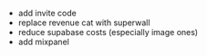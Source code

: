 * add invite code
* replace revenue cat with superwall 
* reduce supabase costs (especially image ones)
* add mixpanel